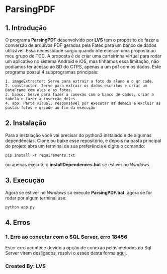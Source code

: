 # ParsingPDF

## 1. Introdução
O programa **ParsingPDF** desenvolvido por **LVS** tem o propósito de fazer a conversão de arquivos PDF gerados pela Fatec para um banco de dados utilizável. Essa necessidade surgiu quando ofereceram uma proposta ao meu grupo de TCC. A proposta é de criar uma carteirinha virtual para rodar um aplicativo no sistema Android e iOS, mas tínhamos essa limitação, não podíamos ter acesso ao BD do CTPS, apenas a um pdf com os dados.
Este programa possui 4 subprogramas principais:

    1. imageExtractor: Serve para extrair a foto do aluno e o qr code.
    2. constructor: Serve para extrair os dados escritos e criar um DataFrame com eles e as fotos.
    3. banco: Serve para fazer a conexão com o banco de dados, criar a tabela e fazer a inserção deles.
    4. app: Parte visual, responsável por executar as demais e excluir as pastas fotos e qrcode ao fim da execução

## 2. Instalação

Para a instalação você vai precisar do python3 instalado e de algumas dependências.
Clone ou baixe esse repositório, e depois na pasta principal do projeto abra um terminal de sua preferência e digite o comando:
```
pip install -r requirements.txt
```
ou apenas execute o **installDependences.bat** se estiver no _Windows_.

## 3. Execução

Agora se estiver no _Windows_ só execute **ParsingPDF.bat**, agora se for rodar por algum terminal use:
```
python app.py
```
## 4. Erros

### 1. Erro ao conectar com o SQL Server, erro 18456
Ester erro acontece devido a opção de conexão pelos metodos do Sql Server virem desligados, resolvi o esseo desta forma [aqui](https://youtu.be/U8T16HpcS5E). 



### Created By: LVS
